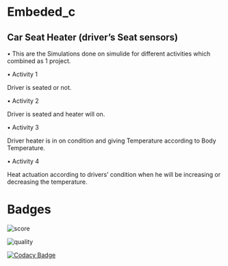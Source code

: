 # Embeded_c


## Car Seat Heater (driver’s Seat sensors)

• This are the Simulations done on simulide for different activities which combined as 1 project.

• Activity 1

Driver is seated or not.

• Activity 2

Driver is seated and heater will on.

• Activity 3

Driver heater is in on condition and giving Temperature according to Body Temperature.

• Activity 4

Heat actuation according to drivers’ condition when he will be increasing or decreasing the temperature.


# Badges










![score](https://www.code-inspector.com/project/25795/score/svg)


![quality](https://www.code-inspector.com/project/25795/status/svg)

[![Codacy Badge](https://app.codacy.com/project/badge/Grade/4c63db07e0c548b7a4ed5567f7994e62)](https://www.codacy.com/gh/TanmayBhilkar/Embeded_c/dashboard?utm_source=github.com&amp;utm_medium=referral&amp;utm_content=TanmayBhilkar/Embeded_c&amp;utm_campaign=Badge_Grade)










